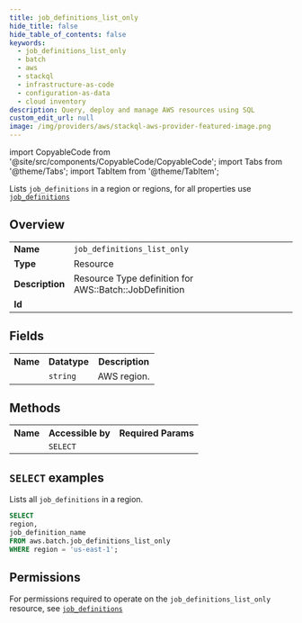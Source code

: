 ```yaml
---
title: job_definitions_list_only
hide_title: false
hide_table_of_contents: false
keywords:
  - job_definitions_list_only
  - batch
  - aws
  - stackql
  - infrastructure-as-code
  - configuration-as-data
  - cloud inventory
description: Query, deploy and manage AWS resources using SQL
custom_edit_url: null
image: /img/providers/aws/stackql-aws-provider-featured-image.png
---
```


import CopyableCode from '@site/src/components/CopyableCode/CopyableCode';
import Tabs from '@theme/Tabs';
import TabItem from '@theme/TabItem';

Lists <code>job_definitions</code> in a region or regions, for all properties use <a href="/providers/aws/serviceName/job_definitions/"><code>job_definitions</code></a>

## Overview
<table><tbody>
<tr><td><b>Name</b></td><td><code>job_definitions_list_only</code></td></tr>
<tr><td><b>Type</b></td><td>Resource</td></tr>
<tr><td><b>Description</b></td><td>Resource Type definition for AWS::Batch::JobDefinition</td></tr>
<tr><td><b>Id</b></td><td><CopyableCode code="aws.batch.job_definitions_list_only" /></td></tr>
</tbody></table>

## Fields
<table><tbody><tr><th>Name</th><th>Datatype</th><th>Description</th></tr><tr><td><CopyableCode code="region" /></td><td><code>string</code></td><td>AWS region.</td></tr>
</tbody></table>

## Methods

<table><tbody>
  <tr>
    <th>Name</th>
    <th>Accessible by</th>
    <th>Required Params</th>
  </tr>
  <tr>
    <td><CopyableCode code="list_resources" /></td>
    <td><code>SELECT</code></td>
    <td><CopyableCode code="region" /></td>
  </tr>
</tbody></table>

## `SELECT` examples
Lists all <code>job_definitions</code> in a region.
```sql
SELECT
region,
job_definition_name
FROM aws.batch.job_definitions_list_only
WHERE region = 'us-east-1';
```


## Permissions

For permissions required to operate on the <code>job_definitions_list_only</code> resource, see <a href="/providers/aws/batch/job_definitions/#permissions"><code>job_definitions</code></a>

